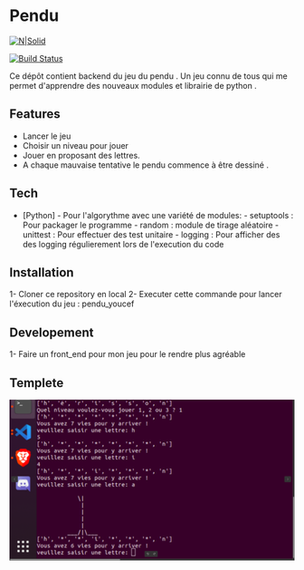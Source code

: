 # Pendu

[![N|Solid](https://cldup.com/dTxpPi9lDf.thumb.png)](https://nodesource.com/products/nsolid)

[![Build Status](https://travis-ci.org/joemccann/dillinger.svg?branch=master)](https://travis-ci.org/joemccann/dillinger)

Ce dépôt contient backend du jeu du pendu .
Un jeu connu de tous qui me permet d'apprendre des nouveaux modules et librairie de python .

## Features

- Lancer le jeu
- Choisir un niveau pour jouer
- Jouer en proposant des lettres.
- A chaque mauvaise tentative le pendu commence à être dessiné .

## Tech

- [Python] - Pour l'algorythme avec une variété de modules: - setuptools : Pour packager le programme - random : module de tirage aléatoire - unittest : Pour effectuer des test unitaire - logging : Pour afficher des des logging régulierement lors de l'execution du code

## Installation

1- Cloner ce repository en local
2- Executer cette commande pour lancer l'éxecution du jeu : pendu_youcef

## Developement

1- Faire un front_end pour mon jeu pour le rendre plus agréable

## Templete

![Alt text](terminale.png "Teminale demo")

